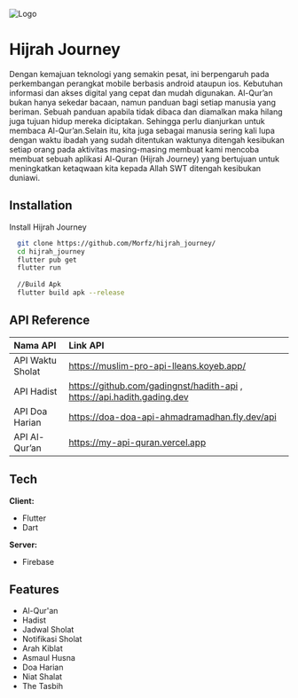 
![Logo](https://i.imgur.com/0Uu9Bn8_d.webp?maxwidth=760&fidelity=grand)


# Hijrah Journey

Dengan kemajuan teknologi yang semakin pesat, ini berpengaruh pada perkembangan perangkat mobile berbasis android ataupun ios. Kebutuhan informasi dan akses digital yang cepat dan mudah digunakan. Al-Qur’an bukan hanya sekedar bacaan, namun panduan bagi setiap manusia yang beriman. Sebuah panduan apabila tidak dibaca dan diamalkan maka hilang juga tujuan hidup mereka diciptakan. Sehingga perlu dianjurkan untuk membaca Al-Qur’an.Selain itu, kita juga sebagai manusia sering kali lupa dengan waktu ibadah yang sudah ditentukan waktunya ditengah kesibukan setiap orang pada aktivitas masing-masing membuat kami mencoba membuat sebuah aplikasi Al-Quran (Hijrah Journey) yang bertujuan untuk meningkatkan ketaqwaan kita kepada Allah SWT ditengah kesibukan duniawi. 




## Installation

Install Hijrah Journey 


```bash
  git clone https://github.com/Morfz/hijrah_journey/
  cd hijrah_journey
  flutter pub get
  flutter run
  
  //Build Apk
  flutter build apk --release
```


## API Reference



| Nama API | Link API                |
| :-------- | :------------------------- |
| API Waktu Sholat | https://muslim-pro-api-lleans.koyeb.app/  |
| API Hadist | https://github.com/gadingnst/hadith-api , https://api.hadith.gading.dev |
| API Doa Harian | https://doa-doa-api-ahmadramadhan.fly.dev/api |
| API Al-Qur’an | https://my-api-quran.vercel.app |


## Tech

**Client:** 
- Flutter
- Dart

**Server:**
- Firebase


## Features

- Al-Qur'an
- Hadist
- Jadwal Sholat
- Notifikasi Sholat
- Arah Kiblat
- Asmaul Husna
- Doa Harian
- Niat Shalat
- The Tasbih

